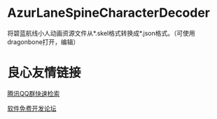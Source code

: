 # AzurLaneSpineCharacterDecoder
将碧蓝航线小人动画资源文件从*.skel格式转换成*.json格式。（可使用dragonbone打开，编辑）


 # 良心友情链接

[腾讯QQ群快速检索](http://u.720life.cn/s/8cf73f7c)

[软件免费开发论坛](http://u.720life.cn/s/bbb01dc0)